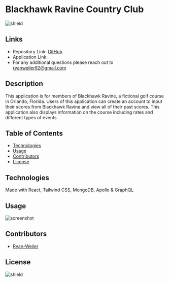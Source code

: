 # Blackhawk Ravine Country Club
![shield](https://img.shields.io/badge/license-No%20License-green)

## Links
* Repository Link: [GitHub](https://github.com/ryanweiler92/Blackhawk-Ravine-Country-Club)
* Application Link: []()
* For any additional questions please reach out to ryanweiler92@gmail.com

## Description
This application is for members of Blackhawk Ravine, a fictional golf course in Orlando, Florida. Users of this application can create an account to input their scores from Blackhawk Ravine and view all of their past scores. This application also displays information on the course including rates and different types of events. 

## Table of Contents
* [Technologies](#technologies)
* [Usage](#usage)
* [Contributors](#contributors)
* [License](#license)

## Technologies
Made with React, Tailwind CSS, MongoDB, Apollo & GraphQL

## Usage
![screenshot](./public/images/screenshot.jpg)

## Contributors
* [Ryan-Weiler](https://github.com/ryanweiler92)


## License
![shield](https://img.shields.io/badge/license-No%20License-green)
